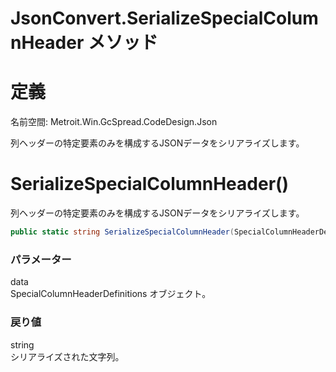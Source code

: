 # JsonConvert.SerializeSpecialColumnHeader メソッド
# 定義
名前空間: Metroit.Win.GcSpread.CodeDesign.Json

列ヘッダーの特定要素のみを構成するJSONデータをシリアライズします。

# SerializeSpecialColumnHeader()
列ヘッダーの特定要素のみを構成するJSONデータをシリアライズします。
```cs
public static string SerializeSpecialColumnHeader(SpecialColumnHeaderDefinitions data)
```

### パラメーター
data  
SpecialColumnHeaderDefinitions オブジェクト。

### 戻り値
string  
シリアライズされた文字列。

